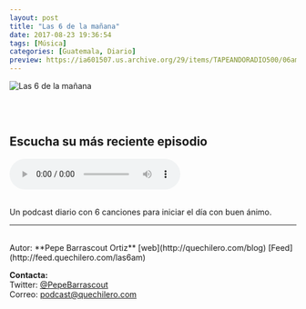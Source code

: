 ```yaml
---
layout: post
title: "Las 6 de la mañana"
date: 2017-08-23 19:36:54
tags: [Música]
categories: [Guatemala, Diario]
preview: https://ia601507.us.archive.org/29/items/TAPEANDORADIO500/06am-PepeBarrascoutOrtiz300.png
---
```


![Las 6 de la mañana](https://ia601507.us.archive.org/29/items/TAPEANDORADIO500/06am-PepeBarrascoutOrtiz500.png)

<br/>
<br/>

## Escucha su más reciente episodio

<!--reproductor-feed=http://feed.quechilero.com/las6am-->
<!--reproductor-start-->
<audio id="audio" preload="auto" controls="" src="https://media.blubrry.com/quechilero/dts.podtrac.com/redirect.mp3/archive.org/download/las6am-2/6am-podcast-1199.mp3"></audio>
<!--reproductor-end-->

<br/>  
Un podcast diario con 6 canciones para iniciar el día con buen ánimo.

_ _ _  

<br>
Autor: **Pepe Barrascout Ortiz**  
[web](http://quechilero.com/blog)  
[Feed](http://feed.quechilero.com/las6am)  




**Contacta:**  
Twitter: [@PepeBarrascout](https://twitter.com/PepeBarrascout)  
Correo: [podcast@quechilero.com](mailto:podcast@quechilero.com)  
